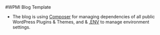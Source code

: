 #WPMI Blog Template

+ The blog is using [Composer](https://getcomposer.org/) for managing dependencies of all public WordPress Plugins & Themes, and & [.ENV](https://github.com/vlucas/phpdotenv) to manage environment settings.